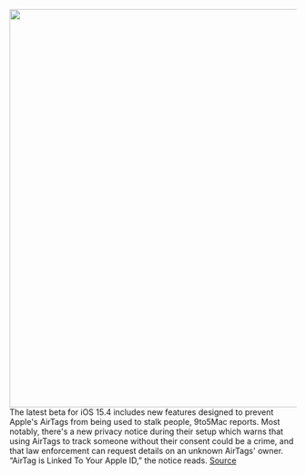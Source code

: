 <img src='https://cdn.vox-cdn.com/thumbor/UzaiuV5i22FPFviRA6zzbrJPqvQ=/0x0:2040x1360/1200x800/filters:focal(857x517:1183x843)/cdn.vox-cdn.com/uploads/chorus_image/image/70539767/vpavic_4547_20210421_0131.0.jpg' width='700px' /><br/>
The latest beta for iOS 15.4 includes new features designed to prevent Apple's AirTags from being used to stalk people, 9to5Mac reports. Most notably, there's a new privacy notice during their setup which warns that using AirTags to track someone without their consent could be a crime, and that law enforcement can request details on an unknown AirTags' owner. “AirTag is Linked To Your Apple ID,” the notice reads.
<a href='https://www.theverge.com/2022/2/23/22947063/airtags-anti-stalking-ios-15-4-beta-4-privacy-notice'> Source <a/>